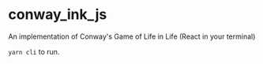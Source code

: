 # conway_ink_js

An implementation of Conway's Game of Life in Life (React in your terminal)

`yarn cli` to run.
